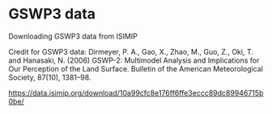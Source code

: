 # GSWP3 data

Downloading GSWP3 data from ISIMIP

Credit for GSWP3 data: Dirmeyer, P. A., Gao, X., Zhao, M., Guo, Z., Oki, T. and Hanasaki, N. (2006) GSWP-2: Multimodel Analysis and Implications for Our Perception of the Land Surface. Bulletin of the American Meteorological Society, 87(10), 1381–98.

https://data.isimip.org/download/10a99cfc8e176ff6ffe3eccc89dc89946715b0be/

